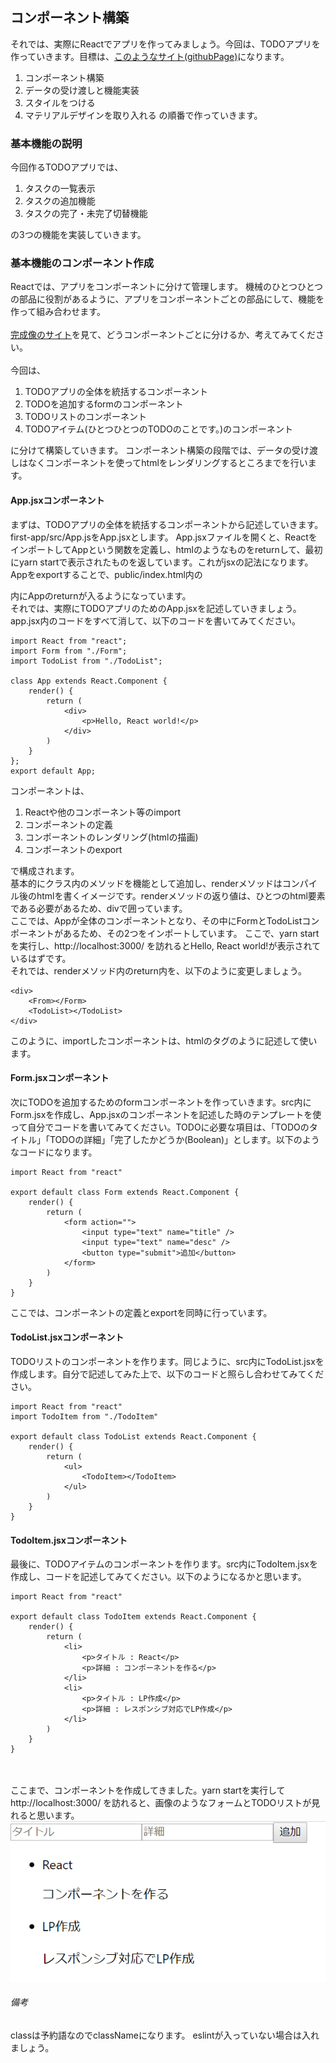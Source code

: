## コンポーネント構築
それでは、実際にReactでアプリを作ってみましょう。今回は、TODOアプリを作っていきます。目標は、[このようなサイト(githubPage)](https://sawaki1998.github.io/React-class/)になります。
1. コンポーネント構築
1. データの受け渡しと機能実装
1. スタイルをつける
1. マテリアルデザインを取り入れる
の順番で作っていきます。

### 基本機能の説明
今回作るTODOアプリでは、

1. タスクの一覧表示
1. タスクの追加機能
1. タスクの完了・未完了切替機能

の3つの機能を実装していきます。

### 基本機能のコンポーネント作成
Reactでは、アプリをコンポーネントに分けて管理します。
機械のひとつひとつの部品に役割があるように、アプリをコンポーネントごとの部品にして、機能を作って組み合わせます。
<br><br>
[完成像のサイト]()を見て、どうコンポーネントごとに分けるか、考えてみてください。
<br><br>
今回は、

1. TODOアプリの全体を統括するコンポーネント
1. TODOを追加するformのコンポーネント
1. TODOリストのコンポーネント
1. TODOアイテム(ひとつひとつのTODOのことです。)のコンポーネント

に分けて構築していきます。
コンポーネント構築の段階では、データの受け渡しはなくコンポーネントを使ってhtmlをレンダリングするところまでを行います。

#### App.jsxコンポーネント
まずは、TODOアプリの全体を統括するコンポーネントから記述していきます。
<br>
first-app/src/App.jsをApp.jsxとします。
App.jsxファイルを開くと、ReactをインポートしてAppという関数を定義し、htmlのようなものをreturnして、最初にyarn startで表示されたものを返しています。これがjsxの記法になります。
Appをexportすることで、public/index.html内の<div id="root"></div>内にAppのreturnが入るようになっています。
<br>
それでは、実際にTODOアプリのためのApp.jsxを記述していきましょう。
app.jsx内のコードをすべて消して、以下のコードを書いてみてください。

```
import React from "react";
import Form from "./Form";
import TodoList from "./TodoList";

class App extends React.Component {
    render() {
        return (
            <div>
                <p>Hello, React world!</p>
            </div>
        )
    }
};
export default App;
```
コンポーネントは、

1. Reactや他のコンポーネント等のimport
1. コンポーネントの定義
1. コンポーネントのレンダリング(htmlの描画)
1. コンポーネントのexport

で構成されます。
<br>
基本的にクラス内のメソッドを機能として追加し、renderメソッドはコンパイル後のhtmlを書くイメージです。renderメソッドの返り値は、ひとつのhtml要素である必要があるため、divで囲っています。
<br>
ここでは、Appが全体のコンポーネントとなり、その中にFormとTodoListコンポーネントがあるため、その2つをインポートしています。
ここで、yarn startを実行し、http://localhost:3000/
を訪れるとHello, React world!が表示されているはずです。
<br>それでは、renderメソッド内のreturn内を、以下のように変更しましょう。

```
<div>
    <From></Form>
    <TodoList></TodoList>
</div>
```
このように、importしたコンポーネントは、htmlのタグのように記述して使います。

#### Form.jsxコンポーネント
次にTODOを追加するためのformコンポーネントを作っていきます。src内にForm.jsxを作成し、App.jsxのコンポーネントを記述した時のテンプレートを使って自分でコードを書いてみてください。TODOに必要な項目は、「TODOのタイトル」「TODOの詳細」「完了したかどうか(Boolean)」とします。以下のようなコードになります。

```
import React from "react"

export default class Form extends React.Component {
    render() {
        return (
            <form action="">
                <input type="text" name="title" />
                <input type="text" name="desc" />
                <button type="submit">追加</button>
            </form>
        )
    }
}
```
ここでは、コンポーネントの定義とexportを同時に行っています。

#### TodoList.jsxコンポーネント
TODOリストのコンポーネントを作ります。同じように、src内にTodoList.jsxを作成します。自分で記述してみた上で、以下のコードと照らし合わせてみてください。
```
import React from "react"
import TodoItem from "./TodoItem"

export default class TodoList extends React.Component {
    render() {
        return (
            <ul>
                <TodoItem></TodoItem>
            </ul>
        )
    }
}
```

#### TodoItem.jsxコンポーネント
最後に、TODOアイテムのコンポーネントを作ります。src内にTodoItem.jsxを作成し、コードを記述してみてください。以下のようになるかと思います。
```
import React from "react"

export default class TodoItem extends React.Component {
    render() {
        return (
            <li>
                <p>タイトル : React</p>
                <p>詳細 : コンポーネントを作る</p>
            </li>
            <li>
                <p>タイトル : LP作成</p>
                <p>詳細 : レスポンシブ対応でLP作成</p>
            </li>
        )
    }
}
```
<br><br>
ここまで、コンポーネントを作成してきました。yarn startを実行してhttp://localhost:3000/
を訪れると、画像のようなフォームとTODOリストが見れると思います。
![フォームとTODOリスト](./コンポーネント.PNG)

###### 備考
classは予約語なのでclassNameになります。
eslintが入っていない場合は入れましょう。
